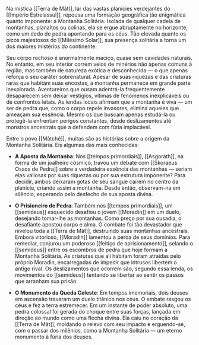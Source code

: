 Na mística [[Terra de Mât]], lar das vastas planícies verdejantes do [[Império Estrelassul]], repousa uma formação geográfica tão enigmática quanto imponente: a Montanha Solitária. Isolada de qualquer cadeia de montanhas, planaltos ou colinas, ela se ergue abruptamente no horizonte, como um dedo de pedra apontando para os céus. Tão elevada quanto os picos majestosos do [[Milésimo Solar]], sua presença solitária a torna um dos maiores mistérios do continente.

Seu corpo rochoso é anormalmente maciço, quase sem cavidades naturais. No entanto, em seu interior correm veios de minérios não apenas comuns à região, mas também de natureza exótica e desconhecida — o que apenas reforça o seu caráter sobrenatural. Apesar de suas riquezas e das criaturas raras que habitam suas encostas, a montanha permanece em grande parte inexplorada. Aventureiros que ousam adentrá-la frequentemente desaparecem sem deixar vestígios, vítimas de fenômenos inexplicáveis ou de confrontos letais. As lendas locais afirmam que a montanha é viva — um ser de pedra que, como o corpo repele invasores, elimina aqueles que ameaçam sua essência. Mesmo os que buscam apenas estudá-la ou protegê-la enfrentam perigos constantes, desde deslizamentos até monstros ancestrais que a defendem com fúria implacável.

Entre o povo [[Mâtché]], muitas são as histórias sobre a origem da Montanha Solitária. Eis algumas das mais conhecidas:

- **A Aposta da Montanha**: Nos [[tempos primordiais]], [[Asgorath]], na forma de um joalheiro cósmico, travou um debate com [[Skoraeus Ossos de Pedra]] sobre a verdadeira essência das montanhas — seriam elas valiosas por suas riquezas ou por sua estrutura imponente? Para decidir, ambos deixaram gotas de seu sangue caírem no centro da planície, criando assim a montanha. Desde então, observam-na em silêncio, esperando pelo desfecho de sua aposta divina.
    
- **O Prisioneiro de Pedra**: Também nos [[tempos primordiais]], um [[semideus]] esquecido desafiou o jovem [[Moradin]] em um duelo, desejando tomar-lhe as montanhas. Como preço por sua ousadia, o desafiante apostou corpo e alma. O combate foi tão devastador que nivelou toda a [[Terra de Mât]], destruindo suas montanhas ancestrais. Embora vitorioso, [[Moradin]] lamentou a perda de seus domínios. Para remediar, conjurou um poderoso [[feitiço de aprisionamento]], selando o [[semideus]] entre os escombros de pedra que hoje formam a Montanha Solitária. As criaturas que ali habitam foram atraídas pelo próprio Moradin, encarregadas de impedir que intrusos libertem o antigo rival. Os deslizamentos que ocorrem são, segundo essa lenda, os movimentos do [[semideus]] tentando se libertar ao sentir os passos que arranham sua prisão.
    
- **O Monumento da Queda Celeste**: Em tempos imemoriais, dois deuses em ascensão travaram um duelo titânico nos céus. O embate rasgou os céus e fez a terra estremecer. Em um instante de poder absoluto, uma pedra colossal foi gerada do choque entre suas forças, lançada em direção ao mundo como uma flecha divina. Ela caiu no coração da [[Terra de Mât]], moldando o relevo com seu impacto e erguendo-se, com o passar dos milênios, como a Montanha Solitária — um eterno monumento à fúria dos deuses.